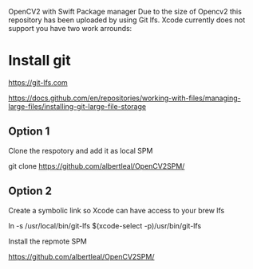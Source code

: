 OpenCV2 with Swift Package manager
Due to the size of Opencv2 this repository has been uploaded by using Git lfs.
Xcode currently does not support you have two work arrounds:

# Install git

https://git-lfs.com

https://docs.github.com/en/repositories/working-with-files/managing-large-files/installing-git-large-file-storage

## Option 1
Clone the respotory and add it as local SPM

git clone https://github.com/albertleal/OpenCV2SPM/ 

## Option 2
Create a symbolic link so Xcode can have access to your brew lfs

ln -s /usr/local/bin/git-lfs $(xcode-select -p)/usr/bin/git-lfs

Install the repmote SPM

https://github.com/albertleal/OpenCV2SPM/
